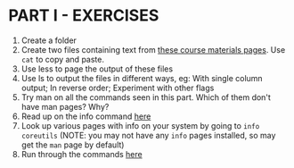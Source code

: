 # PART I - EXERCISES

1. Create a folder
1. Create two files containing text from [these course materials pages](https://github.com/ianmiell/introduction-to-the-command-line). Use `cat` to copy and paste.
1. Use less to page the output of these files
1. Use ls to output the files in different ways, eg: With single column output; In reverse order; Experiment with other flags
1. Try man on all the commands seen in this part. Which of them don't have man pages? Why?
1. Read up on the info command [here](https://zwischenzugs.com/2019/09/04/the-lazy-persons-guide-to-the-info-command/)
1. Look up various pages with info on your system by going to `info coreutils` (NOTE: you may not have any `info` pages installed, so may get the `man` page by default)
1. Run through the commands [here](../code/part1.txt)
